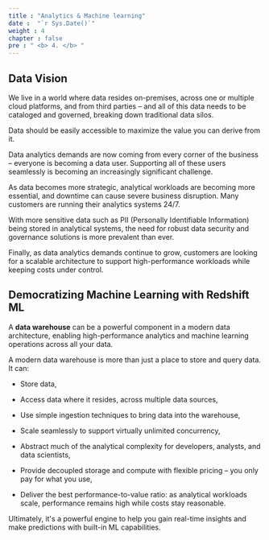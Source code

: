 ```yaml
---
title : "Analytics & Machine learning"
date :  "`r Sys.Date()`" 
weight : 4 
chapter : false
pre : " <b> 4. </b> "
---
```


## Data Vision

We live in a world where data resides on-premises, across one or multiple cloud platforms, and from third parties – and all of this data needs to be cataloged and governed, breaking down traditional data silos.

Data should be easily accessible to maximize the value you can derive from it.

Data analytics demands are now coming from every corner of the business – everyone is becoming a data user. Supporting all of these users seamlessly is becoming an increasingly significant challenge.

As data becomes more strategic, analytical workloads are becoming more essential, and downtime can cause severe business disruption. Many customers are running their analytics systems 24/7.

With more sensitive data such as PII (Personally Identifiable Information) being stored in analytical systems, the need for robust data security and governance solutions is more prevalent than ever.

Finally, as data analytics demands continue to grow, customers are looking for a scalable architecture to support high-performance workloads while keeping costs under control.

## Democratizing Machine Learning with Redshift ML

A **data warehouse** can be a powerful component in a modern data architecture, enabling high-performance analytics and machine learning operations across all your data.

A modern data warehouse is more than just a place to store and query data. It can:

- Store data,

- Access data where it resides, across multiple data sources,

- Use simple ingestion techniques to bring data into the warehouse,

- Scale seamlessly to support virtually unlimited concurrency,

- Abstract much of the analytical complexity for developers, analysts, and data scientists,

- Provide decoupled storage and compute with flexible pricing – you only pay for what you use,

- Deliver the best performance-to-value ratio: as analytical workloads scale, performance remains high while costs stay reasonable.

Ultimately, it's a powerful engine to help you gain real-time insights and make predictions with built-in ML capabilities.